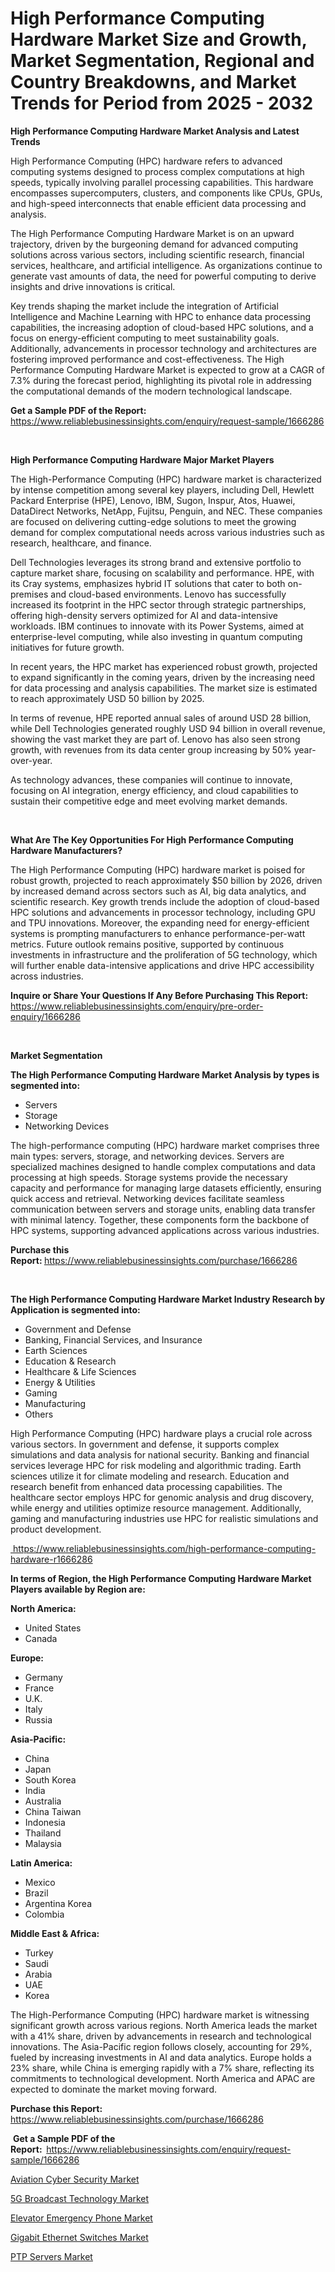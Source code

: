 <p><h1>High Performance Computing Hardware Market Size and Growth, Market Segmentation, Regional and Country Breakdowns, and Market Trends for Period from 2025 -  2032</h1></p><p><strong>High Performance Computing Hardware Market Analysis and Latest Trends</strong></p>
<p><p>High Performance Computing (HPC) hardware refers to advanced computing systems designed to process complex computations at high speeds, typically involving parallel processing capabilities. This hardware encompasses supercomputers, clusters, and components like CPUs, GPUs, and high-speed interconnects that enable efficient data processing and analysis.</p><p>The High Performance Computing Hardware Market is on an upward trajectory, driven by the burgeoning demand for advanced computing solutions across various sectors, including scientific research, financial services, healthcare, and artificial intelligence. As organizations continue to generate vast amounts of data, the need for powerful computing to derive insights and drive innovations is critical.</p><p>Key trends shaping the market include the integration of Artificial Intelligence and Machine Learning with HPC to enhance data processing capabilities, the increasing adoption of cloud-based HPC solutions, and a focus on energy-efficient computing to meet sustainability goals. Additionally, advancements in processor technology and architectures are fostering improved performance and cost-effectiveness. The High Performance Computing Hardware Market is expected to grow at a CAGR of 7.3% during the forecast period, highlighting its pivotal role in addressing the computational demands of the modern technological landscape.</p></p>
<p><strong>Get a Sample PDF of the Report:&nbsp;</strong> <a href="https://www.reliablebusinessinsights.com/enquiry/request-sample/1666286?utm_campaign=97&utm_medium=2&utm_source=Github&utm_content=ia&utm_term=08042025&utm_id=high-performance-computing-hardware">https://www.reliablebusinessinsights.com/enquiry/request-sample/1666286</a></p>
<p>&nbsp;</p>
<p><strong>High Performance Computing Hardware Major Market Players</strong></p>
<p><p>The High-Performance Computing (HPC) hardware market is characterized by intense competition among several key players, including Dell, Hewlett Packard Enterprise (HPE), Lenovo, IBM, Sugon, Inspur, Atos, Huawei, DataDirect Networks, NetApp, Fujitsu, Penguin, and NEC. These companies are focused on delivering cutting-edge solutions to meet the growing demand for complex computational needs across various industries such as research, healthcare, and finance.</p><p>Dell Technologies leverages its strong brand and extensive portfolio to capture market share, focusing on scalability and performance. HPE, with its Cray systems, emphasizes hybrid IT solutions that cater to both on-premises and cloud-based environments. Lenovo has successfully increased its footprint in the HPC sector through strategic partnerships, offering high-density servers optimized for AI and data-intensive workloads. IBM continues to innovate with its Power Systems, aimed at enterprise-level computing, while also investing in quantum computing initiatives for future growth.</p><p>In recent years, the HPC market has experienced robust growth, projected to expand significantly in the coming years, driven by the increasing need for data processing and analysis capabilities. The market size is estimated to reach approximately USD 50 billion by 2025.</p><p>In terms of revenue, HPE reported annual sales of around USD 28 billion, while Dell Technologies generated roughly USD 94 billion in overall revenue, showing the vast market they are part of. Lenovo has also seen strong growth, with revenues from its data center group increasing by 50% year-over-year.</p><p>As technology advances, these companies will continue to innovate, focusing on AI integration, energy efficiency, and cloud capabilities to sustain their competitive edge and meet evolving market demands.</p></p>
<p>&nbsp;</p>
<p><strong>What Are The Key Opportunities For High Performance Computing Hardware Manufacturers?</strong></p>
<p><p>The High Performance Computing (HPC) hardware market is poised for robust growth, projected to reach approximately $50 billion by 2026, driven by increased demand across sectors such as AI, big data analytics, and scientific research. Key growth trends include the adoption of cloud-based HPC solutions and advancements in processor technology, including GPU and TPU innovations. Moreover, the expanding need for energy-efficient systems is prompting manufacturers to enhance performance-per-watt metrics. Future outlook remains positive, supported by continuous investments in infrastructure and the proliferation of 5G technology, which will further enable data-intensive applications and drive HPC accessibility across industries.</p></p>
<p><strong>Inquire or Share Your Questions If Any Before Purchasing This Report:</strong> <a href="https://www.reliablebusinessinsights.com/enquiry/pre-order-enquiry/1666286?utm_campaign=97&utm_medium=2&utm_source=Github&utm_content=ia&utm_term=08042025&utm_id=high-performance-computing-hardware">https://www.reliablebusinessinsights.com/enquiry/pre-order-enquiry/1666286</a></p>
<p>&nbsp;</p>
<p><strong>Market Segmentation</strong></p>
<p><strong>The High Performance Computing Hardware Market Analysis by types is segmented into:</strong></p>
<p><ul><li>Servers</li><li>Storage</li><li>Networking Devices</li></ul></p>
<p><p>The high-performance computing (HPC) hardware market comprises three main types: servers, storage, and networking devices. Servers are specialized machines designed to handle complex computations and data processing at high speeds. Storage systems provide the necessary capacity and performance for managing large datasets efficiently, ensuring quick access and retrieval. Networking devices facilitate seamless communication between servers and storage units, enabling data transfer with minimal latency. Together, these components form the backbone of HPC systems, supporting advanced applications across various industries.</p></p>
<p><strong>Purchase this Report:&nbsp;</strong><a href="https://www.reliablebusinessinsights.com/purchase/1666286?utm_campaign=97&utm_medium=2&utm_source=Github&utm_content=ia&utm_term=08042025&utm_id=high-performance-computing-hardware">https://www.reliablebusinessinsights.com/purchase/1666286</a></p>
<p>&nbsp;</p>
<p><strong>The High Performance Computing Hardware Market Industry Research by Application is segmented into:</strong></p>
<p><ul><li>Government and Defense</li><li>Banking, Financial Services, and Insurance</li><li>Earth Sciences</li><li>Education & Research</li><li>Healthcare & Life Sciences</li><li>Energy & Utilities</li><li>Gaming</li><li>Manufacturing</li><li>Others</li></ul></p>
<p><p>High Performance Computing (HPC) hardware plays a crucial role across various sectors. In government and defense, it supports complex simulations and data analysis for national security. Banking and financial services leverage HPC for risk modeling and algorithmic trading. Earth sciences utilize it for climate modeling and research. Education and research benefit from enhanced data processing capabilities. The healthcare sector employs HPC for genomic analysis and drug discovery, while energy and utilities optimize resource management. Additionally, gaming and manufacturing industries use HPC for realistic simulations and product development.</p></p>
<p><a href="https://www.reliablebusinessinsights.com/high-performance-computing-hardware-r1666286?utm_campaign=97&utm_medium=2&utm_source=Github&utm_content=ia&utm_term=08042025&utm_id=high-performance-computing-hardware">&nbsp;https://www.reliablebusinessinsights.com/high-performance-computing-hardware-r1666286</a></p>
<p><strong>In terms of Region, the High Performance Computing Hardware Market Players available by Region are:</strong></p>
<p>
    <p> <strong> North America: </strong>
        <ul>
            <li>United States</li>
            <li>Canada</li>
        </ul>
        </p> 
    <p> <strong> Europe: </strong>
        <ul>
            <li>Germany</li>
            <li>France</li>
            <li>U.K.</li>
            <li>Italy</li>
            <li>Russia</li>
        </ul>
        </p> 
    <p> <strong> Asia-Pacific: </strong>
        <ul>
            <li>China</li>
            <li>Japan</li>
            <li>South Korea</li>
            <li>India</li>
            <li>Australia</li>
            <li>China Taiwan</li>
            <li>Indonesia</li>
            <li>Thailand</li>
            <li>Malaysia</li>
        </ul>
        </p> 
    <p> <strong> Latin America: </strong>
        <ul>
            <li>Mexico</li>
            <li>Brazil</li>
            <li>Argentina Korea</li>
            <li>Colombia</li>
        </ul>
        </p> 
    <p> <strong> Middle East & Africa: </strong>
        <ul>
            <li>Turkey</li>
            <li>Saudi</li>
            <li>Arabia</li>
            <li>UAE</li>
            <li>Korea</li>
        </ul>
    </p>
    </p>
<p><p>The High-Performance Computing (HPC) hardware market is witnessing significant growth across various regions. North America leads the market with a 41% share, driven by advancements in research and technological innovations. The Asia-Pacific region follows closely, accounting for 29%, fueled by increasing investments in AI and data analytics. Europe holds a 23% share, while China is emerging rapidly with a 7% share, reflecting its commitments to technological development. North America and APAC are expected to dominate the market moving forward.</p></p>
<p><strong>Purchase this Report: </strong><a href="https://www.reliablebusinessinsights.com/purchase/1666286?utm_campaign=97&utm_medium=2&utm_source=Github&utm_content=ia&utm_term=08042025&utm_id=high-performance-computing-hardware">https://www.reliablebusinessinsights.com/purchase/1666286</a></p>
<p>&nbsp;<strong>Get a Sample PDF of the Report:&nbsp;&nbsp;</strong><a href="https://www.reliablebusinessinsights.com/enquiry/request-sample/1666286?utm_campaign=97&utm_medium=2&utm_source=Github&utm_content=ia&utm_term=08042025&utm_id=high-performance-computing-hardware">https://www.reliablebusinessinsights.com/enquiry/request-sample/1666286</a></p>
<p><strong></strong></p>
<p><p><a href="https://github.com/bartzthateis/Market-Research-Report-List-1/blob/main/aviation-cyber-security-market.md?utm_campaign=97&utm_medium=2&utm_source=Github&utm_content=ia&utm_term=08042025&utm_id=high-performance-computing-hardware">Aviation Cyber Security Market</a></p><p><a href="https://github.com/taffouasaoka/Market-Research-Report-List-1/blob/main/5g-broadcast-technology-market.md?utm_campaign=97&utm_medium=2&utm_source=Github&utm_content=ia&utm_term=08042025&utm_id=high-performance-computing-hardware">5G Broadcast Technology Market</a></p><p><a href="https://github.com/kuciakkukalo/Market-Research-Report-List-1/blob/main/elevator-emergency-phone-market.md?utm_campaign=97&utm_medium=2&utm_source=Github&utm_content=ia&utm_term=08042025&utm_id=high-performance-computing-hardware">Elevator Emergency Phone Market</a></p><p><a href="https://github.com/moorsdorak31/Market-Research-Report-List-1/blob/main/gigabit-ethernet-switches-market.md?utm_campaign=97&utm_medium=2&utm_source=Github&utm_content=ia&utm_term=08042025&utm_id=high-performance-computing-hardware">Gigabit Ethernet Switches Market</a></p><p><a href="https://github.com/danitkeavyx7/Market-Research-Report-List-1/blob/main/ptp-servers-market.md?utm_campaign=97&utm_medium=2&utm_source=Github&utm_content=ia&utm_term=08042025&utm_id=high-performance-computing-hardware">PTP Servers Market</a></p></p>